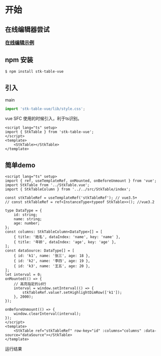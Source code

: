 # 开始

## 在线编辑器尝试

[<span style="font-size: 16px;font-weight: bold;">在线编辑示例</span>](https://stackblitz.com/edit/vitejs-vite-ad91hh?file=src%2FDemo%2Findex.vue)

## npm 安装

```sh
$ npm install stk-table-vue
```

## 引入

main
```ts
import 'stk-table-vue/lib/style.css';
```

vue SFC 使用的时候引入，利于ts识别。
```vue
<script lang="ts" setup>
import { StkTable } from 'stk-table-vue';
</script>
<template>
    <StkTable></StkTable>
</template>
```

## 简单demo
```vue
<script lang="ts" setup>
import { ref, useTemplateRef, onMounted, onBeforeUnmount } from 'vue';
import StkTable from '../StkTable.vue';
import { StkTableColumn } from '../../src/StkTable/index';

const stkTableRef = useTemplateRef('stkTableRef'); // vue3.5+
// const stkTableRef = ref<InstanceType<typeof StkTable>>(); //vue3.2

type DataType = {
    id: string;
    name: string;
    age: number;
};
const columns: StkTableColumn<DataType>[] = [
    { title: '姓名', dataIndex: 'name', key: 'name' },
    { title: '年龄', dataIndex: 'age', key: 'age' },
];
const dataSource: DataType[] = [
    { id: 'k1', name: '张三', age: 18 },
    { id: 'k2', name: '李四', age: 19 },
    { id: 'k3', name: '王五', age: 20 },
];
let interval = 0;
onMounted(() => {
    // 高亮指定的id行
    interval = window.setInterval(() => {
        stkTableRef.value?.setHighlightDimRow(['k1']);
    }, 2000);
});

onBeforeUnmount(() => {
    window.clearInterval(interval);
});
</script>
<template>
    <StkTable ref="stkTableRef" row-key="id" :columns="columns" :data-source="dataSource"></StkTable>
</template>
```

运行结果
<demo vue="start/Start.vue"></demo>


